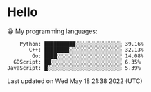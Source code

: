 # Hello

😀 My programming languages:

```
    Python: ██████████░░░░░░░░░░░░░░░ 39.16%
       C++: ████████░░░░░░░░░░░░░░░░░ 32.13%
        Go: ████░░░░░░░░░░░░░░░░░░░░░ 14.08%
  GDScript: ██░░░░░░░░░░░░░░░░░░░░░░░ 6.35%
JavaScript: █░░░░░░░░░░░░░░░░░░░░░░░░ 5.39%
```

Last updated on Wed May 18 21:38 2022 (UTC)
